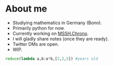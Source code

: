 # About me

* Studiying mathematics in Germany (Bonn).
* Primarily python for now.
* Currently working on [MSSH.Chrono](https://github.com/MathManuelHinz/chrono "Chrono").
* I will gladly share notes (once they are ready).
* Twitter DMs are open.
* WIP.
```python
reduce(lambda a,b:a*b,[2,2,5]) #years old
```
